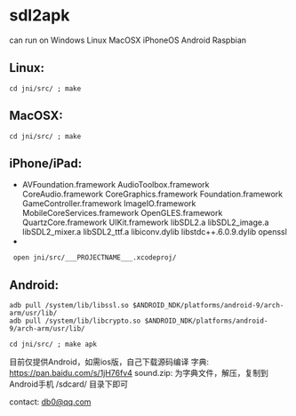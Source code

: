 # sdl2apk

can run on Windows Linux MacOSX iPhoneOS Android Raspbian

## Linux:
` cd jni/src/ ; make `

## MacOSX:
` cd jni/src/ ; make `

## iPhone/iPad:
* AVFoundation.framework AudioToolbox.framework CoreAudio.framework CoreGraphics.framework Foundation.framework GameController.framework ImageIO.framework MobileCoreServices.framework OpenGLES.framework QuartzCore.framework UIKit.framework libSDL2.a libSDL2_image.a libSDL2_mixer.a libSDL2_ttf.a libiconv.dylib libstdc++.6.0.9.dylib openssl
* 
```
 open jni/src/___PROJECTNAME___.xcodeproj/ 
```

## Android:
```
adb pull /system/lib/libssl.so $ANDROID_NDK/platforms/android-9/arch-arm/usr/lib/ 
adb pull /system/lib/libcrypto.so $ANDROID_NDK/platforms/android-9/arch-arm/usr/lib/ 
```
`cd jni/src/ ; make apk `





目前仅提供Android，如需ios版，自己下载源码编译
字典: https://pan.baidu.com/s/1jH76fv4
sound.zip: 为字典文件，解压，复制到Android手机 /sdcard/ 目录下即可

contact: db0@qq.com

